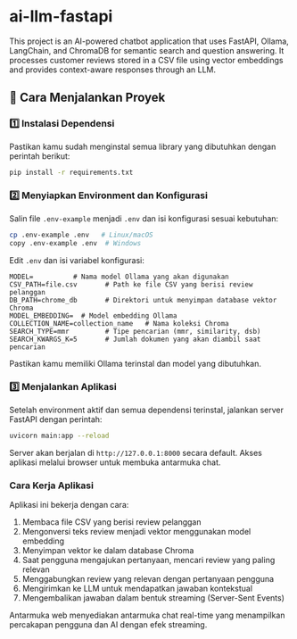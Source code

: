 # ai-llm-fastapi

This project is an AI-powered chatbot application that uses FastAPI, Ollama, LangChain, and ChromaDB for semantic search and question answering. It processes customer reviews stored in a CSV file using vector embeddings and provides context-aware responses through an LLM.

## 🚀 Cara Menjalankan Proyek

### 1️⃣ Instalasi Dependensi

Pastikan kamu sudah menginstal semua library yang dibutuhkan dengan perintah berikut:

```bash
pip install -r requirements.txt
```

### 2️⃣ Menyiapkan Environment dan Konfigurasi

Salin file `.env-example` menjadi `.env` dan isi konfigurasi sesuai kebutuhan:

```bash
cp .env-example .env   # Linux/macOS
copy .env-example .env  # Windows
```

Edit `.env` dan isi variabel konfigurasi:

```env
MODEL=          # Nama model Ollama yang akan digunakan
CSV_PATH=file.csv       # Path ke file CSV yang berisi review pelanggan
DB_PATH=chrome_db       # Direktori untuk menyimpan database vektor Chroma
MODEL_EMBEDDING=  # Model embedding Ollama
COLLECTION_NAME=collection_name   # Nama koleksi Chroma
SEARCH_TYPE=mmr         # Tipe pencarian (mmr, similarity, dsb)
SEARCH_KWARGS_K=5       # Jumlah dokumen yang akan diambil saat pencarian
```

Pastikan kamu memiliki Ollama terinstal dan model yang dibutuhkan.

### 3️⃣ Menjalankan Aplikasi

Setelah environment aktif dan semua dependensi terinstal, jalankan server FastAPI dengan perintah:

```bash
uvicorn main:app --reload
```

Server akan berjalan di `http://127.0.0.1:8000` secara default. Akses aplikasi melalui browser untuk membuka antarmuka chat.


### Cara Kerja Aplikasi

Aplikasi ini bekerja dengan cara:

1. Membaca file CSV yang berisi review pelanggan
2. Mengonversi teks review menjadi vektor menggunakan model embedding
3. Menyimpan vektor ke dalam database Chroma
4. Saat pengguna mengajukan pertanyaan, mencari review yang paling relevan
5. Menggabungkan review yang relevan dengan pertanyaan pengguna
6. Mengirimkan ke LLM untuk mendapatkan jawaban kontekstual
7. Mengembalikan jawaban dalam bentuk streaming (Server-Sent Events)

Antarmuka web menyediakan antarmuka chat real-time yang menampilkan percakapan pengguna dan AI dengan efek streaming.